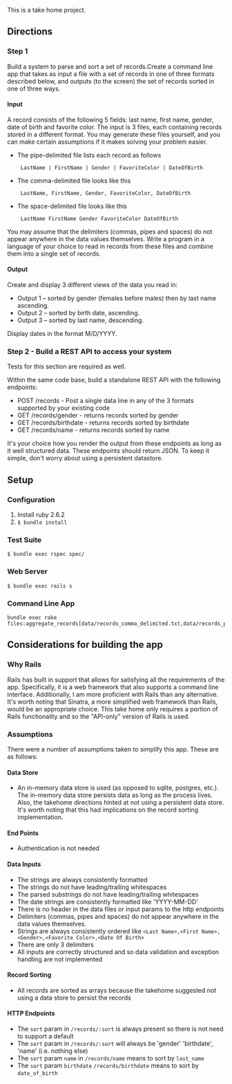 This is a take home project.

## Directions

### Step 1 

Build a system to parse and sort a set of records.Create a command line app that takes as input a file with a set of records in one of three formats described below, and outputs (to the screen) the set of records sorted in one of three ways.

#### Input

A record consists of the following 5 fields: last name, first name, gender, date of birth and favorite color. The input is 3 files, each containing records stored in a different format. You may generate these files yourself, and you can make certain assumptions if it makes solving your problem easier.

* The pipe-delimited file lists each record as follows

  ```
   LastName | FirstName | Gender | FavoriteColor | DateOfBirth
  ```
* The comma-delimited file looks like this

  ```
   LastName, FirstName, Gender, FavoriteColor, DateOfBirth
  ```
* The space-delimited file looks like this
  ```
   LastName FirstName Gender FavoriteColor DateOfBirth
  ```
  
You may assume that the delimiters (commas, pipes and spaces) do not appear anywhere in the data values themselves. Write a program in a language of your choice to read in records from these files and combine them into a single set of records.

#### Output

Create and display 3 different views of the data you read in:

* Output 1 – sorted by gender (females before males) then by last name ascending.
* Output 2 – sorted by birth date, ascending.
* Output 3 – sorted by last name, descending.

Display dates in the format M/D/YYYY.

### Step 2 - Build a REST API to access your system

Tests for this section are required as well.

Within the same code base, build a standalone REST API with the following endpoints:

* POST /records - Post a single data line in any of the 3 formats supported by your existing code
* GET /records/gender - returns records sorted by gender
* GET /records/birthdate - returns records sorted by birthdate
* GET /records/name - returns records sorted by name

It's your choice how you render the output from these endpoints as long as it well structured data. These endpoints should return JSON.
To keep it simple, don't worry about using a persistent datastore.

## Setup

### Configuration

1. Install ruby 2.6.2
2. `$ bundle install`

### Test Suite

`$ bundle exec rspec spec/`

### Web Server

`$ bundle exec rails s`

### Command Line App

```
bundle exec rake files:aggregate_records[data/records_comma_delimited.txt,data/records_pipe_delimited.txt,data/records_space_delimited.txt]
```

## Considerations for building the app

### Why Rails

Rails has built in support that allows for satisfying all the requirements of the app. Specifically, it is a web framework that
also supports a command line interface. Additionally, I am more proficient with Rails than any alternative.
It's worth noting that Sinatra, a more simplified web framework than Rails, would be an appropriate choice. 
This take home only requires a portion of Rails functionality and so the "API-only" version of Rails is used.  

### Assumptions
 
There were a number of assumptions taken to simplify this app. These are as follows:

#### Data Store

* An in-memory data store is used (as opposed to sqlite, postgres, etc.). The in-memory data store persists data as 
  long as the process lives. Also, the takehome directions hinted at not using a persistent data store. It's worth noting
  that this had implications on the record sorting implementation.
  
#### End Points

* Authentication is not needed
 
#### Data Inputs

 * The strings are always consistently formatted
 * The strings do not have leading/trailing whitespaces
 * The parsed substrings do not have leading/trailing whitespaces
 * The date strings are consistently formatted like 'YYYY-MM-DD'
 * There is no header in the data files or input params to the http endpoints
 * Delimiters (commas, pipes and spaces) do not appear anywhere in the data values themselves.
 * Strings are always consistently ordered like `<Last Name>,<First Name>,<Gender>,<Favorite Color>,<Date Of Birth>`
 * There are only 3 delimiters
 * All inputs are correctly structured and so data validation and exception handling are not implemented
 
#### Record Sorting

 * All records are sorted as arrays because the takehome suggested not using a data store to persist the records
 
#### HTTP Endpoints

 * The `sort` param in `/records/:sort` is always present so there is not need to support a default
 * The `sort` param in `/records/:sort` will always be 'gender' 'birthdate', 'name' (i.e. nothing else)
 * The `sort` param `name` in `/records/name` means to sort by `last_name`
 * The `sort` param `birthdate` `/records/birthdate` means to sort by `date_of_birth`